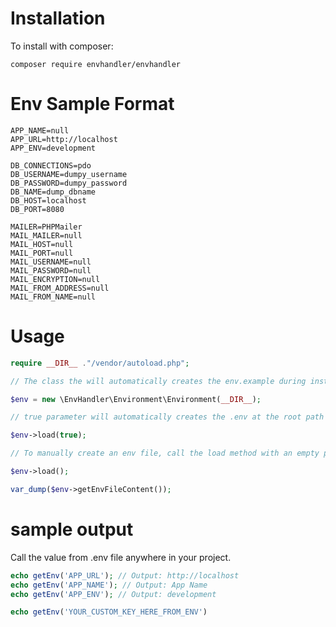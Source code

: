 # Installation
To install with composer:
```
composer require envhandler/envhandler
```
# Env Sample Format
```.env
APP_NAME=null
APP_URL=http://localhost
APP_ENV=development

DB_CONNECTIONS=pdo
DB_USERNAME=dumpy_username
DB_PASSWORD=dumpy_password
DB_NAME=dump_dbname
DB_HOST=localhost
DB_PORT=8080

MAILER=PHPMailer
MAIL_MAILER=null
MAIL_HOST=null
MAIL_PORT=null
MAIL_USERNAME=null
MAIL_PASSWORD=null
MAIL_ENCRYPTION=null
MAIL_FROM_ADDRESS=null
MAIL_FROM_NAME=null
```
# Usage

```php
require __DIR__ ."/vendor/autoload.php";

// The class the will automatically creates the env.example during instantiation.

$env = new \EnvHandler\Environment\Environment(__DIR__);
```
```php
// true parameter will automatically creates the .env at the root path of the your project with the value from .env.example

$env->load(true);
```
```php
// To manually create an env file, call the load method with an empty parameter.

$env->load();
```
```php
var_dump($env->getEnvFileContent());
```
# sample output
Call the value from .env file anywhere in your project.
```php
echo getEnv('APP_URL'); // Output: http://localhost
echo getEnv('APP_NAME'); // Output: App Name
echo getEnv('APP_ENV'); // Output: development

echo getEnv('YOUR_CUSTOM_KEY_HERE_FROM_ENV')
```
